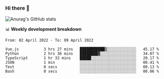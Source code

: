 ### Hi there 👋
![Anurag's GitHub stats](https://github-readme-stats.vercel.app/api?username=jami1024&show_icons=true&theme=radical)

📊 **Weekly development breakdown**
<!--START_SECTION:waka-->

```text
From: 02 April 2022 - To: 09 April 2022

Vue.js           3 hrs 27 mins   ███████████▒░░░░░░░░░░░░░   45.17 %
Python           2 hrs 36 mins   ████████▓░░░░░░░░░░░░░░░░   34.07 %
TypeScript       1 hr 32 mins    █████░░░░░░░░░░░░░░░░░░░░   20.17 %
JSON             1 min           ░░░░░░░░░░░░░░░░░░░░░░░░░   00.41 %
Text             0 secs          ░░░░░░░░░░░░░░░░░░░░░░░░░   00.13 %
Bash             0 secs          ░░░░░░░░░░░░░░░░░░░░░░░░░   00.06 %
```

<!--END_SECTION:waka-->
<!--
**jami1024/jami1024** is a ✨ _special_ ✨ repository because its `README.md` (this file) appears on your GitHub profile.

Here are some ideas to get you started:

- 🔭 I’m currently working on ...
- 🌱 I’m currently learning ...
- 👯 I’m looking to collaborate on ...
- 🤔 I’m looking for help with ...
- 💬 Ask me about ...
- 📫 How to reach me: ...
- 😄 Pronouns: ...
- ⚡ Fun fact: ...
-->
